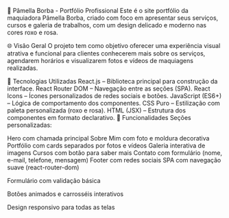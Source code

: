 💄 Pâmella Borba - Portfólio Profissional
Este é o site portfólio da maquiadora Pâmella Borba, criado com foco em apresentar seus serviços, cursos e galeria de trabalhos, com um design delicado e moderno nas cores roxo e rosa.

🌐 Visão Geral
O projeto tem como objetivo oferecer uma experiência visual atrativa e funcional para clientes conhecerem mais sobre os serviços, agendarem horários e visualizarem fotos e vídeos de maquiagens realizadas.

🚀 Tecnologias Utilizadas
React.js – Biblioteca principal para construção da interface.
React Router DOM – Navegação entre as seções (SPA).
React Icons – Ícones personalizados de redes sociais e botões.
JavaScript (ES6+) – Lógica de comportamento dos componentes.
CSS Puro – Estilização com paleta personalizada (roxo e rosa).
HTML (JSX) – Estrutura dos componentes em formato declarativo.
🎨 Funcionalidades
Seções personalizadas:

Hero com chamada principal
Sobre Mim com foto e moldura decorativa
Portfólio com cards separados por fotos e vídeos
Galeria interativa de imagens
Cursos com botão para saber mais
Contato com formulário (nome, e-mail, telefone, mensagem)
Footer com redes sociais
SPA com navegação suave (react-router-dom)

Formulário com validação básica

Botões animados e carrosséis interativos

Design responsivo para todas as telas

